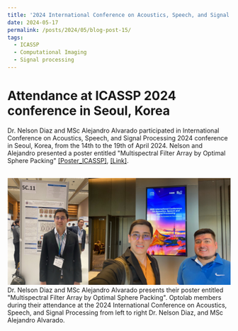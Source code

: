 ```yaml
---
title: '2024 International Conference on Acoustics, Speech, and Signal Processing'
date: 2024-05-17
permalink: /posts/2024/05/blog-post-15/
tags:
  - ICASSP
  - Computational Imaging
  - Signal processing
---
```


Attendance at ICASSP 2024 conference in Seoul, Korea
======

Dr. Nelson Diaz and MSc Alejandro Alvarado participated in International Conference on Acoustics, Speech, and Signal Processing 2024 conference in Seoul, Korea, from the 14th to the 19th of April 2024. Nelson and Alejandro presented a poster entitled "Multispectral Filter Array by Optimal Sphere Packing" [[Poster_ICASSP]](https://nelson-diaz.com/files/Poster_ICASSP_2024.pdf), [[Link]](https://nelson-diaz.com/files/2023_IEEE_TIP.pdf).

<br/><img src='/images/icassp2024.png'>
Dr. Nelson Diaz and MSc Alejandro Alvarado presents their poster entitled "Multispectral Filter Array by Optimal Sphere Packing". Optolab members during their attendance at the 2024 International Conference on Acoustics, Speech, and Signal Processing from left to right Dr. Nelson Diaz, and MSc Alejandro Alvarado.
